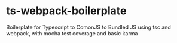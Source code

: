 # ts-webpack-boilerplate
Boilerplate for Typescript to ComonJS to Bundled JS using tsc and webpack, with mocha test coverage and basic karma
